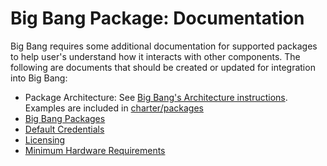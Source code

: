 # Big Bang Package: Documentation

Big Bang requires some additional documentation for supported packages to help user's understand how it interacts with other components.  The following are documents that should be created or updated for integration into Big Bang:

- Package Architecture: See [Big Bang's Architecture instructions](../../charter/packages/ref-package/Architecture.md).  Examples are included in [charter/packages](../../../charter/packages)
- [Big Bang Packages](../../../charter/BigBangPackages.md)
- [Default Credentials](../../guides/using_bigbang/default_credentials.md)
- [Licensing](../../understanding_bigbang/licensing_expectations.md)
- [Minimum Hardware Requirements](../../guides/prerequisites/minimum_hardware_requirements.md)
